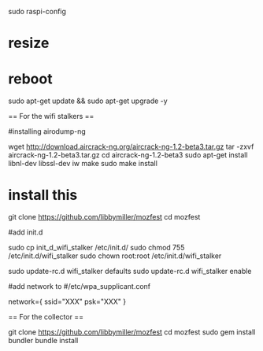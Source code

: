 sudo raspi-config

# resize
# reboot

sudo apt-get update && sudo apt-get upgrade -y

== For the wifi stalkers ==

#installing airodump-ng

wget http://download.aircrack-ng.org/aircrack-ng-1.2-beta3.tar.gz
tar -zxvf aircrack-ng-1.2-beta3.tar.gz
cd aircrack-ng-1.2-beta3
sudo apt-get install libnl-dev libssl-dev iw
make
sudo make install

# install this
git clone https://github.com/libbymiller/mozfest
cd mozfest

#add init.d

sudo cp init_d_wifi_stalker /etc/init.d/
sudo chmod 755 /etc/init.d/wifi_stalker
sudo chown root:root /etc/init.d/wifi_stalker

sudo update-rc.d wifi_stalker defaults
sudo update-rc.d wifi_stalker enable

#add network to
#/etc/wpa_supplicant.conf


network={
    ssid="XXX"
    psk="XXX"
}

== For the collector ==

git clone https://github.com/libbymiller/mozfest
cd mozfest
sudo gem install bundler
bundle install



